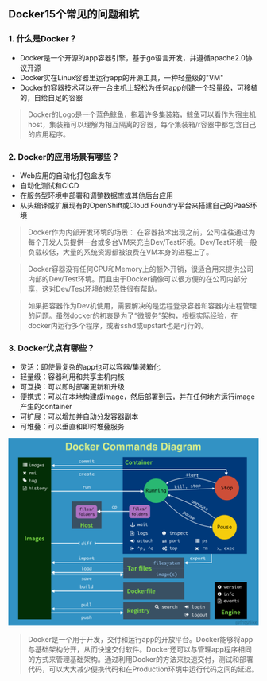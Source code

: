## Docker15个常见的问题和坑

### 1. 什么是Docker？
* Docker是一个开源的app容器引擎，基于go语言开发，并遵循apache2.0协议开源
* Docker实在Linux容器里运行app的开源工具，一种轻量级的"VM"
* Docker的容器技术可以在一台主机上轻松为任何app创建一个轻量级，可移植的，自给自足的容器

> Docker的Logo是一个蓝色鲸鱼，拖着许多集装箱，鲸鱼可以看作为宿主机host，集装箱可以理解为相互隔离的容器，每个集装箱/r容器中都包含自己的应用程序。

### 2. Docker的应用场景有哪些？
* Web应用的自动化打包盒发布
* 自动化测试和CICD
* 在服务型环境中部署和调整数据库或其他后台应用
* 从头编译或扩展现有的OpenShift或Cloud Foundry平台来搭建自己的PaaS环境

> Docker作为内部开发环境的场景： 在容器技术出现之前，公司往往通过为每个开发人员提供一台或多台VM来充当Dev/Test环境。Dev/Test环境一般负载较低，大量的系统资源都被浪费在VM本身的进程上了。

> Docker容器没有任何CPU和Memory上的额外开销，很适合用来提供公司内部的Dev/Test环境。而且由于Docker镜像可以很方便的在公司内部分享，这对Dev/Test环境的规范性很有帮助。

> 如果把容器作为Dev机使用，需要解决的是远程登录容器和容器内进程管理的问题。虽然docker的初衷是为了“微服务”架构，根据实际经验，在docker内运行多个程序，或者sshd或upstart也是可行的。

### 3. Docker优点有哪些？
* 灵活：即使最复杂的app也可以容器/集装箱化
* 轻量级：容器利用和共享主机内核
* 可互换：可以即时部署更新和升级
* 便携式：可以在本地构建成image，然后部署到云，并在任何地方运行image产生的container
* 可扩展：可以增加并自动分发容器副本
* 可堆叠：可以垂直和即时堆叠服务

![Docker Commands Diagram](../images/docker_commands_diagram.png)

> Docker是一个用于开发，交付和运行app的开放平台。Docker能够将app与基础架构分开，从而快速交付软件。Docker还可以与管理app程序相同的方式来管理基础架构。通过利用Docker的方法来快速交付，测试和部署代码，可以大大减少便携代码和在Production环境中运行代码之间的延迟。